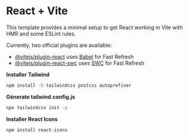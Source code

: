 # React + Vite

This template provides a minimal setup to get React working in Vite with HMR and some ESLint rules.

Currently, two official plugins are available:

- [@vitejs/plugin-react](https://github.com/vitejs/vite-plugin-react/blob/main/packages/plugin-react/README.md) uses [Babel](https://babeljs.io/) for Fast Refresh
- [@vitejs/plugin-react-swc](https://github.com/vitejs/vite-plugin-react-swc) uses [SWC](https://swc.rs/) for Fast Refresh

**Installer Tailwind**
```bash
npm install -D tailwindcss postcss autoprefixer
```
**Génerate tailwind.config.js**

```bash
npx tailwindcss init -p
```
**Installer React Icons**
```bash
npm install react-icons
```